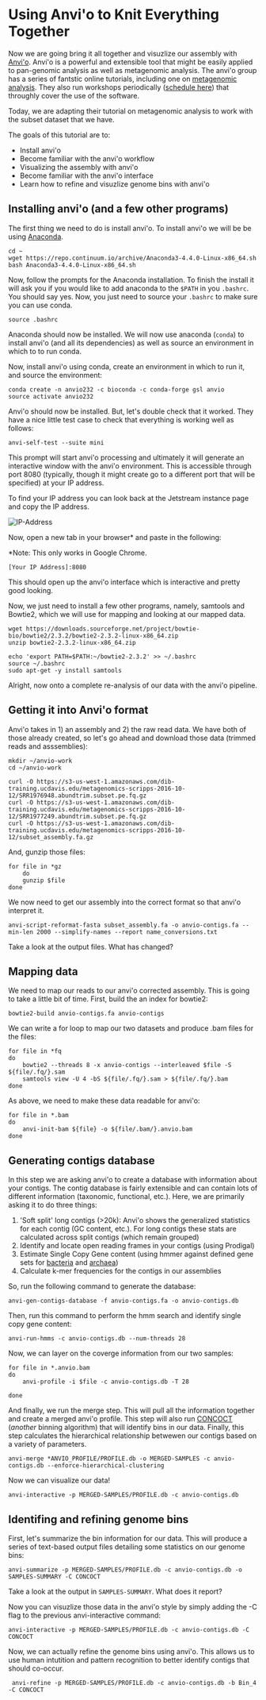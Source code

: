 # Using Anvi'o to Knit Everything Together
Now we are going bring it all together and visuzlize our assembly with [Anvi'o](http://merenlab.org/software/anvio/). Anvi'o is a powerful and extensible tool that might be easily applied to pan-genomic analysis as well as metagenomic analysis. The anvi'o group has a series of fantstic online tutorials, including one on [metagenomic analysis](http://merenlab.org/2016/06/22/anvio-tutorial-v2/). They also run workshops periodically ([schedule here](http://merenlab.org/2016/08/18/events/)) that throughly cover the use of the software.

Today, we are adapting their tutorial on metagenomic analysis to work with the subset dataset that we have.

The goals of this tutorial are to:
* Install anvi'o
* Become familiar with the anvi'o workflow
* Visualizing the assembly with anvi'o
* Become familiar with the anvi'o interface
* Learn how to refine and visuzlize genome bins with anvi'o

## Installing anvi'o (and a few other programs)

The first thing we need to do is install anvi'o. To install anvi'o we will be be using [Anaconda](https://www.continuum.io/what-is-anaconda).

```
cd ~
wget https://repo.continuum.io/archive/Anaconda3-4.4.0-Linux-x86_64.sh
bash Anaconda3-4.4.0-Linux-x86_64.sh
```

Now, follow the prompts for the Anaconda installation. To finish the install it will ask you if you would like to add anaconda to the `$PATH` in you `.bashrc`. You should say yes. Now, you just need to source your `.bashrc` to make sure you can use conda.

```
source .bashrc
```

Anaconda should now be installed. We will now use anaconda (`conda`) to install anvi'o (and all its dependencies) as well as source an environment in which to to run conda.

Now, install anvi'o using conda, create an environment in which to run it, and source the environment:

```
conda create -n anvio232 -c bioconda -c conda-forge gsl anvio
source activate anvio232
```

Anvi'o should now be installed. But, let's double check that it worked. They have a nice little test case to check that everything is working well as follows:

```
anvi-self-test --suite mini
```

This prompt will start anvi'o processing and ultimately it will generate an interactive window with the anvi'o environment. This is accessible through port 8080 (typically, though it might create go to a different port that will be specified) at your IP address.

To find your IP address you can look back at the Jetstream instance page and copy the IP address.

![IP-Address](img/ip-address.png)

Now, open a new tab in your browser* and paste in the following:

*Note: This only works in Google Chrome.

```
[Your IP Address]:8080
```

This should open up the anvi'o interface which is interactive and pretty good looking.

Now, we just need to install a few other programs, namely, samtools and Bowtie2, which we will use for mapping and looking at our mapped data.

```
wget https://downloads.sourceforge.net/project/bowtie-bio/bowtie2/2.3.2/bowtie2-2.3.2-linux-x86_64.zip
unzip bowtie2-2.3.2-linux-x86_64.zip

echo 'export PATH=$PATH:~/bowtie2-2.3.2' >> ~/.bashrc
source ~/.bashrc
sudo apt-get -y install samtools
```


Alright, now onto a complete re-analysis of our data with the anvi'o pipeline.

## Getting it into Anvi'o format

Anvi'o takes in 1) an assembly and 2) the raw read data. We have both of those already created, so let's go ahead and download those data (trimmed reads and asssemblies):

```
mkdir ~/anvio-work
cd ~/anvio-work

curl -O https://s3-us-west-1.amazonaws.com/dib-training.ucdavis.edu/metagenomics-scripps-2016-10-12/SRR1976948.abundtrim.subset.pe.fq.gz
curl -O https://s3-us-west-1.amazonaws.com/dib-training.ucdavis.edu/metagenomics-scripps-2016-10-12/SRR1977249.abundtrim.subset.pe.fq.gz
curl -O https://s3-us-west-1.amazonaws.com/dib-training.ucdavis.edu/metagenomics-scripps-2016-10-12/subset_assembly.fa.gz

```

And, gunzip those files:

```
for file in *gz
    do
    gunzip $file
done
```

We now need to get our assembly into the correct format so that anvi'o interpret it.

```
anvi-script-reformat-fasta subset_assembly.fa -o anvio-contigs.fa --min-len 2000 --simplify-names --report name_conversions.txt
```
Take a look at the output files. What has changed?

## Mapping data

We need to map our reads to our anvi'o corrected assembly. This is going to take a little bit of time. First, build the an index for bowtie2:

```
bowtie2-build anvio-contigs.fa anvio-contigs
```

We can write a for loop to map our two datasets and produce .bam files for the files:

```
for file in *fq
do
    bowtie2 --threads 8 -x anvio-contigs --interleaved $file -S ${file/.fq/}.sam
    samtools view -U 4 -bS ${file/.fq/}.sam > ${file/.fq/}.bam
done
```
As above, we need to make these data readable for anvi'o:

```
for file in *.bam
do
    anvi-init-bam ${file} -o ${file/.bam/}.anvio.bam
done

```

## Generating contigs database

In this step we are asking anvi'o to create a database with information about your contigs. The contig database is fairly extensible and can contain lots of different information (taxonomic, functional, etc.). Here, we are primarily asking it to do three things:

1) 'Soft split' long contigs (>20k): Anvi'o shows the generalized statistics for each contig (GC content, etc.). For long contigs these stats are calculated across split contigs (which remain grouped)
2) Identify and locate open reading frames in your contigs (using Prodigal)
3) Estimate Single Copy Gene content (using hmmer against defined gene sets for [bacteria](http://www.pnas.org/content/110/14/5540.full) and [archaea](https://www.nature.com/nature/journal/v499/n7459/full/nature12352.html))
3) Calculate k-mer frequencies for the contigs in our assemblies

So, run the following command to generate the database:

```
anvi-gen-contigs-database -f anvio-contigs.fa -o anvio-contigs.db
```

Then, run this command to perform the hmm search and identify single copy gene content:
```
anvi-run-hmms -c anvio-contigs.db --num-threads 28
```

Now, we can layer on the coverge information from our two samples:

```
for file in *.anvio.bam
do
    anvi-profile -i $file -c anvio-contigs.db -T 28

done
```

And finally, we run the merge step. This will pull all the information together and create a merged anvi'o profile. This step will also run [CONCOCT](https://github.com/BinPro/CONCOCT) (*another* binning algorithm) that will identify bins in our data. Finally, this step calculates the hierarchical relationship betwewen our contigs based on a variety of parameters.
```
anvi-merge *ANVIO_PROFILE/PROFILE.db -o MERGED-SAMPLES -c anvio-contigs.db --enforce-hierarchical-clustering
```

Now we can visualize our data!
```
anvi-interactive -p MERGED-SAMPLES/PROFILE.db -c anvio-contigs.db
```

## Identifing and refining genome bins

First, let's summarize the bin information for our data. This will produce a series of text-based output files detailing some statistics on our genome bins:

```
anvi-summarize -p MERGED-SAMPLES/PROFILE.db -c anvio-contigs.db -o SAMPLES-SUMMARY -C CONCOCT
```
Take a look at the output in `SAMPLES-SUMMARY`. What does it report?

Now you can visuzlize those data in the anvi'o style by simply adding the -C flag to the previous anvi-interactive command:

```
anvi-interactive -p MERGED-SAMPLES/PROFILE.db -c anvio-contigs.db -C CONCOCT
```

Now, we can actually refine the genome bins using anvi'o. This allows us to use human intutition and pattern recognition to better identify contigs that should co-occur.

```
 anvi-refine -p MERGED-SAMPLES/PROFILE.db -c anvio-contigs.db -b Bin_4 -C CONCOCT
```
